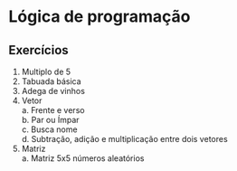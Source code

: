 # Lógica de programação

## Exercícios

1. Multiplo de 5
2. Tabuada básica
3. Adega de vinhos
4. Vetor<br>
   a. Frente e verso<br>
   b. Par ou Ímpar<br>
   c. Busca nome<br>
   d. Subtração, adição e multiplicação entre dois vetores
5. Matriz<br>
   a. Matriz 5x5 números aleatórios
   
